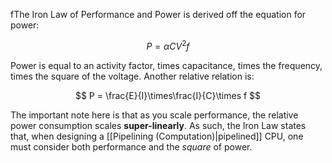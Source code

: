 fThe Iron Law of Performance and Power is derived off the equation for power:

$$
P=\alpha C V^2 f
$$

Power is equal to an activity factor, times capacitance, times the frequency, times the square of the voltage. Another relative relation is:

$$
P = \frac{E}{I}\times\frac{I}{C}\times f
$$

The important note here is that as you scale performance, the relative power consumption scales **super-linearly**. As such, the Iron Law states that, when designing a [[Pipelining (Computation)|pipelined]] CPU, one must consider both performance and the *square* of power.